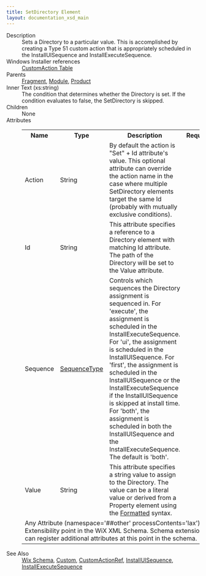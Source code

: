 ```yaml
---
title: SetDirectory Element
layout: documentation_xsd_main
---
```

<dl>
  <dt>Description</dt>
  <dd>                 Sets a Directory to a particular value. This is accomplished by creating a Type 51 custom action that is appropriately scheduled in                 the InstallUISequence and InstallExecuteSequence.             </dd>
  <dt>Windows Installer references</dt>
  <dd>
    <a href="http://msdn.microsoft.com/library/aa368062.aspx" target="_blank">CustomAction Table</a>
  </dd>
  <dt>Parents</dt>
  <dd>
    <a href="../wix/fragment">Fragment</a>, <a href="../wix/module">Module</a>, <a href="../wix/product">Product</a></dd>
  <dt>Inner Text (xs:string)</dt>
  <dd>                         The condition that determines whether the Directory is set. If the condition evaluates to false, the SetDirectory is skipped.                     </dd>
  <dt>Children</dt>
  <dd>None</dd>
  <dt>Attributes</dt>
  <dd>
    <table cellspacing="0" cellpadding="0" class="schema">
      <tr>
        <th width="15%">Name</th>
        <th width="15%">Type</th>
        <th width="65%">Description</th>
        <th width="15%">Required</th>
      </tr>
      <tr>
        <td>Action</td>
        <td>String</td>
        <td>                                 By default the action is "Set" + Id attribute's value. This optional attribute can override the action name in the case                                 where multiple SetDirectory elements target the same Id (probably with mutually exclusive conditions).                             </td>
        <td>&nbsp;</td>
      </tr>
      <tr>
        <td>Id</td>
        <td>String</td>
        <td>                                 This attribute specifies a reference to a Directory element with matching Id attribute. The path of the Directory will be set to                                 the Value attribute.                             </td>
        <td>&nbsp;</td>
      </tr>
      <tr>
        <td>Sequence</td>
        <td><a href="../wix/simple_type_sequencetype">SequenceType</a></td>
        <td>                                 Controls which sequences the Directory assignment is sequenced in.                                 For 'execute', the assignment is scheduled in the InstallExecuteSequence.                                 For 'ui', the assignment is scheduled in the InstallUISequence.                                 For 'first', the assignment is scheduled in the InstallUISequence or the InstallExecuteSequence if the InstallUISequence is skipped at install time.                                 For 'both', the assignment is scheduled in both the InstallUISequence and the InstallExecuteSequence.                                  The default is 'both'.                             </td>
        <td>&nbsp;</td>
      </tr>
      <tr>
        <td>Value</td>
        <td>String</td>
        <td>                                 This attribute specifies a string value to assign to the Directory. The value can be a literal value or derived from a                                 Property element using the <a href="http://msdn.microsoft.com/library/aa368609.aspx" target="_blank">Formatted</a>                                 syntax.                             </td>
        <td>&nbsp;</td>
      </tr>
      <tr>
        <td colspan="4">
          <span class="extension">Any Attribute (namespace='##other' processContents='lax')                              Extensibility point in the WiX XML Schema.  Schema extensions can register additional                             attributes at this point in the schema.                         </span>
        </td>
      </tr>
    </table>
  </dd>
  <dt>See Also</dt>
  <dd>
    <a href="../wix">Wix Schema</a>, <a href="../wix/custom">Custom</a>, <a href="../wix/customactionref">CustomActionRef</a>, <a href="../wix/installuisequence">InstallUISequence</a>, <a href="../wix/installexecutesequence">InstallExecuteSequence</a></dd>
</dl>
